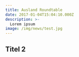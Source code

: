 ```yaml
---
title: Ausland Roundtable
date: 2017-01-04T15:04:10.000Z
description: >-
  Lorem ipsum
image: /img/news/test.jpg
---
```


## Titel 2